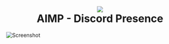 <h1 align="center">
    <img src="https://raw.githubusercontent.com/Exle/-AIMP-Discord-Presence/master/.github/aimp-discord.png" />
    <br />
    AIMP - Discord Presence
</h1>

![Screenshot](https://raw.githubusercontent.com/Exle/-AIMP-Discord-Presence/master/.github/screenshot.png)